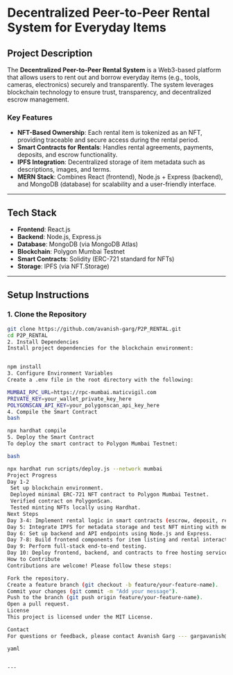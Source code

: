 
# **Decentralized Peer-to-Peer Rental System for Everyday Items**

## **Project Description**

The **Decentralized Peer-to-Peer Rental System** is a Web3-based platform that allows users to rent out and borrow everyday items (e.g., tools, cameras, electronics) securely and transparently. The system leverages blockchain technology to ensure trust, transparency, and decentralized escrow management.

### **Key Features**
- **NFT-Based Ownership**: Each rental item is tokenized as an NFT, providing traceable and secure access during the rental period.
- **Smart Contracts for Rentals**: Handles rental agreements, payments, deposits, and escrow functionality.
- **IPFS Integration**: Decentralized storage of item metadata such as descriptions, images, and terms.
- **MERN Stack**: Combines React (frontend), Node.js + Express (backend), and MongoDB (database) for scalability and a user-friendly interface.

---

## **Tech Stack**
- **Frontend**: React.js
- **Backend**: Node.js, Express.js
- **Database**: MongoDB (via MongoDB Atlas)
- **Blockchain**: Polygon Mumbai Testnet
- **Smart Contracts**: Solidity (ERC-721 standard for NFTs)
- **Storage**: IPFS (via NFT.Storage)

---

## **Setup Instructions**

### **1. Clone the Repository**
```bash
git clone https://github.com/avanish-garg/P2P_RENTAL.git
cd P2P_RENTAL
2. Install Dependencies
Install project dependencies for the blockchain environment:


npm install
3. Configure Environment Variables
Create a .env file in the root directory with the following:

MUMBAI_RPC_URL=https://rpc-mumbai.maticvigil.com
PRIVATE_KEY=your_wallet_private_key_here
POLYGONSCAN_API_KEY=your_polygonscan_api_key_here
4. Compile the Smart Contract
bash

npx hardhat compile
5. Deploy the Smart Contract
To deploy the smart contract to Polygon Mumbai Testnet:

bash

npx hardhat run scripts/deploy.js --network mumbai
Project Progress
Day 1-2
 Set up blockchain environment.
 Deployed minimal ERC-721 NFT contract to Polygon Mumbai Testnet.
 Verified contract on PolygonScan.
 Tested minting NFTs locally using Hardhat.
Next Steps
Day 3-4: Implement rental logic in smart contracts (escrow, deposit, rental terms).
Day 5: Integrate IPFS for metadata storage and test NFT minting with metadata.
Day 6: Set up backend and API endpoints using Node.js and Express.
Day 7-8: Build frontend components for item listing and rental interactions.
Day 9: Perform full-stack end-to-end testing.
Day 10: Deploy frontend, backend, and contracts to free hosting services.
How to Contribute
Contributions are welcome! Please follow these steps:

Fork the repository.
Create a feature branch (git checkout -b feature/your-feature-name).
Commit your changes (git commit -m "Add your message").
Push to the branch (git push origin feature/your-feature-name).
Open a pull request.
License
This project is licensed under the MIT License.

Contact
For questions or feedback, please contact Avanish Garg --- gargavanish@gmail.com.

yaml


---

